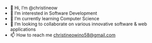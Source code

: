 - 👋 Hi, I’m @christineow
- 👀 I’m interested in Software Development
- 🌱 I’m currently learning Computer Science
- 💞️ I’m looking to collaborate on various innovative software & web applications
- 📫 How to reach me christineowino58@gmail.com

<!---
christineow/christineow is a ✨ special ✨ repository because its `README.md` (this file) appears on your GitHub profile.
You can click the Preview link to take a look at your changes.
--->
